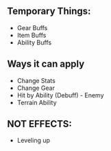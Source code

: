 
## Temporary Things:
- Gear Buffs
- Item Buffs
- Ability Buffs


## Ways it can apply
- Change Stats
- Change Gear
- Hit by Ability (Debuff) - Enemy
- Terrain Ability

## NOT EFFECTS:
- Leveling up
